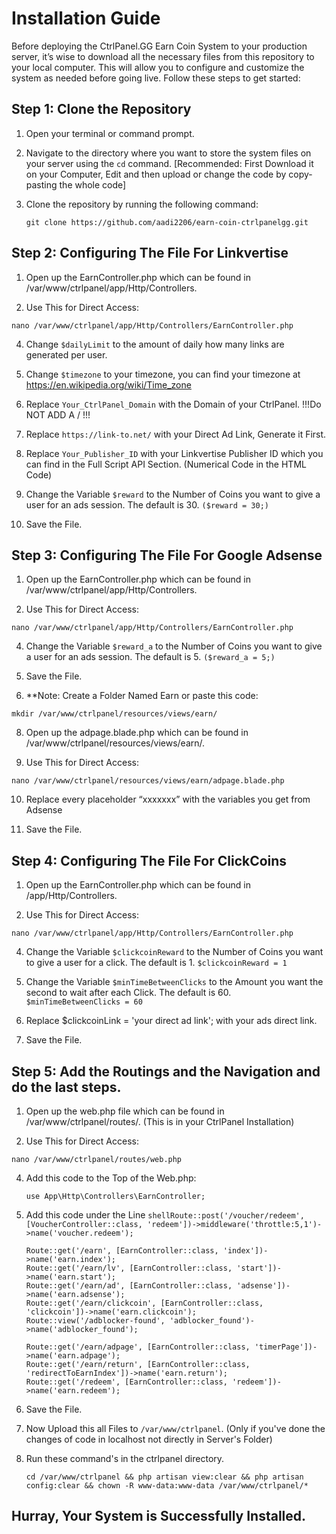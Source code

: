 # Installation Guide

Before deploying the CtrlPanel.GG Earn Coin System to your production server, it’s wise to download all the necessary files from this repository to your local computer. This will allow you to configure and customize the system as needed before going live. Follow these steps to get started:

## Step 1: Clone the Repository

1. Open your terminal or command prompt.

2. Navigate to the directory where you want to store the system files on your server using the `cd` command.
   [Recommended: First Download it on your Computer, Edit and then upload or change the code by copy-pasting the whole code]
   
4. Clone the repository by running the following command:

   ```shell
   git clone https://github.com/aadi2206/earn-coin-ctrlpanelgg.git

   ```

## Step 2: Configuring The File For Linkvertise

1. Open up the EarnController.php which can be found in /var/www/ctrlpanel/app/Http/Controllers.

2. Use This for Direct Access:
```shell
nano /var/www/ctrlpanel/app/Http/Controllers/EarnController.php

```

4. Change `$dailyLimit` to the amount of daily how many links are generated per user.

5. Change `$timezone` to your timezone, you can find your timezone at https://en.wikipedia.org/wiki/Time_zone

6. Replace `Your_CtrlPanel_Domain` with the Domain of your CtrlPanel. !!!Do NOT ADD A / !!!

7. Replace `https://link-to.net/` with your Direct Ad Link, Generate it First.

8. Replace `Your_Publisher_ID` with your Linkvertise Publisher ID which you can find in the Full Script API Section. (Numerical Code in the HTML Code)

9. Change the Variable `$reward` to the Number of Coins you want to give a user for an ads session. The default is 30. `($reward = 30;)`

10. Save the File.

## Step 3: Configuring The File For Google Adsense

1. Open up the EarnController.php which can be found in /var/www/ctrlpanel/app/Http/Controllers.

2. Use This for Direct Access:
```shell
nano /var/www/ctrlpanel/app/Http/Controllers/EarnController.php

```

4. Change the Variable `$reward_a` to the Number of Coins you want to give a user for an ads session. The default is 5. `($reward_a = 5;)`

5. Save the File.

6. **Note: Create a Folder Named Earn or paste this code:
```shell
mkdir /var/www/ctrlpanel/resources/views/earn/
```

8. Open up the adpage.blade.php which can be found in /var/www/ctrlpanel/resources/views/earn/.

9. Use This for Direct Access:
```shell
nano /var/www/ctrlpanel/resources/views/earn/adpage.blade.php
```

10. Replace every placeholder “xxxxxxx” with the variables you get from Adsense

11. Save the File.

## Step 4: Configuring The File For ClickCoins

1. Open up the EarnController.php which can be found in /app/Http/Controllers.

2. Use This for Direct Access:
```shell
nano /var/www/ctrlpanel/app/Http/Controllers/EarnController.php

```

4. Change the Variable `$clickcoinReward` to the Number of Coins you want to give a user for a click. The default is 1. `$clickcoinReward = 1`

5. Change the Variable `$minTimeBetweenClicks` to the Amount you want the second to wait after each Click. The default is 60. `$minTimeBetweenClicks = 60`

6. Replace $clickcoinLink = 'your direct ad link'; with your ads direct link.

7. Save the File.

## Step 5: Add the Routings and the Navigation and do the last steps.

1. Open up the web.php file which can be found in /var/www/ctrlpanel/routes/. (This is in your CtrlPanel Installation)

2. Use This for Direct Access:
```shell
nano /var/www/ctrlpanel/routes/web.php

```

4. Add this code to the Top of the Web.php:

   ```shell
   use App\Http\Controllers\EarnController;

   ```

5. Add this code under the Line
```shellRoute::post('/voucher/redeem', [VoucherController::class, 'redeem'])->middleware('throttle:5,1')->name('voucher.redeem');```

   ```shell
   Route::get('/earn', [EarnController::class, 'index'])->name('earn.index');
   Route::get('/earn/lv', [EarnController::class, 'start'])->name('earn.start');
   Route::get('/earn/ad', [EarnController::class, 'adsense'])->name('earn.adsense');
   Route::get('/earn/clickcoin', [EarnController::class, 'clickcoin'])->name('earn.clickcoin');
   Route::view('/adblocker-found', 'adblocker_found')->name('adblocker_found');

   Route::get('/earn/adpage', [EarnController::class, 'timerPage'])->name('earn.adpage');
   Route::get('/earn/return', [EarnController::class, 'redirectToEarnIndex'])->name('earn.return');
   Route::get('/redeem', [EarnController::class, 'redeem'])->name('earn.redeem');

   ```

6. Save the File.

7. Now Upload this all Files to ```/var/www/ctrlpanel```. (Only if you've done the changes of code in localhost not directly in Server's Folder)

8. Run these command's in the ctrlpanel directory.
   ```shell
   cd /var/www/ctrlpanel && php artisan view:clear && php artisan config:clear && chown -R www-data:www-data /var/www/ctrlpanel/*
   ```

## Hurray, Your System is Successfully Installed.

